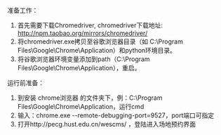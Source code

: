 准备工作：
1. 首先需要下载Chromedriver, chromedriver下载地址: http://npm.taobao.org/mirrors/chromedriver/
2. 将chromedriver.exe拷贝至谷歌浏览器目录（如 C:\Program Files\Google\Chrome\Application）和python环境目录。
3. 将谷歌浏览器环境变量添加到path（C:\Program Files\Google\Chrome\Application），重启。


运行前准备：
1. 到安装 chrome浏览器 的文件夹下，例：C:\Program Files\Google\Chrome\Application，运行cmd
2. 输入：chrome.exe --remote-debugging-port=9527，port端口可指定
3. 打开http://pecg.hust.edu.cn/wescms/ ，登陆进入场地预约界面